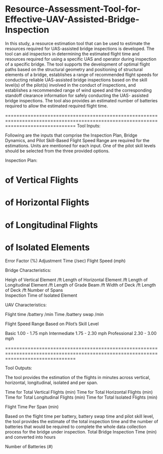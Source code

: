 # Resource-Assessment-Tool-for-Effective-UAV-Assisted-Bridge-Inspection

In this study, a resource estimation tool that can be used to estimate the resources required for UAS-assisted bridge inspections is developed. The tool can aid inspectors in determining the estimated flight time and resources required for using a specific UAS and operator during inspection of a specific bridge. The tool supports the development of optimal flight paths based on the structural geometry and positioning of structural elements of a bridge, establishes a range of recommended flight speeds for conducting reliable UAS-assisted bridge inspections based on the skill level(s) of the pilot(s) involved in the conduct of inspections, and establishes a recommended range of wind speed and the corresponding standoff clearance information for safely conducting the UAS- assisted bridge inspections. The tool also provides an estimated number of batteries required to allow the estimated required flight time.

=====================================================================================================================================
Tool Inputs:

Following are the inputs that comprise the Inspection Plan, Bridge Dynamics, and Pilot Skill-Based Flight Speed Range are required for the estimations. Units are mentioned for each input. One of the pilot skill levels should be selected from the three provided options.

Inspection Plan:

# of Vertical Flights
# of Horizontal Flights
# of Longitudinal Flights
# of Isolated Elements
Error Factor (%)
Adjustment Time	(/sec)
Flight Speed (mph)


Bridge Characteristics:			

Heigh of Vertical Element		    /ft
Length of Horizontal Element		/ft
Length of Longitudinal Element	/ft
Length of Grade Beam			      /ft
Width of Deck				            /ft
Length of Deck				          /ft
Number of Spans		
Inspection Time of Isolated Element		

UAV Characteristics:		

Flight time /battery	/min
Time /battery swap		/min

Flight Speed Range Based on Pilot’s Skill Level

Basic		      1.00 - 1.75		mph
Intermediate	1.75 - 2.30		mph
Professional	2.30 - 3.00		mph

=====================================================================================================================================

Tool Outputs:

The tool provides the estimation of the flights in minutes across vertical, horizontal, longitudinal, isolated and per span.

Time for Total Vertical Flights	    (min)
Time for Total Horizontal Flights   (min)
Time for Total Longitudinal Flights (min)
Time for Total Isolated Flights	    (min)

Flight Time Per Span (min)

Based on the flight time per battery, battery swap time and pilot skill level, the tool provides the estimate of the total inspection time and the number of batteries that would be required to complete the whole data collection process for the bridge under inspection.
Total Bridge Inspection Time (min) and converted into hours
		
Number of Batteries (#)		
		




